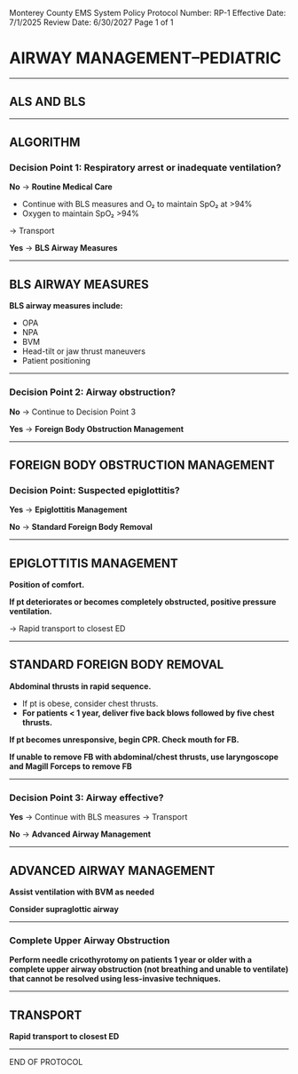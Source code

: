 Monterey County EMS System Policy
Protocol Number: RP-1
Effective Date: 7/1/2025
Review Date: 6/30/2027
Page 1 of 1

# AIRWAY MANAGEMENT–PEDIATRIC

---

## ALS AND BLS

---

## ALGORITHM

### Decision Point 1: Respiratory arrest or inadequate ventilation?

**No** → **Routine Medical Care**

- Continue with BLS measures and O₂ to maintain SpO₂ at >94%
- Oxygen to maintain SpO₂ >94%

→ Transport

**Yes** → **BLS Airway Measures**

---

## BLS AIRWAY MEASURES

**BLS airway measures include:**
- OPA
- NPA
- BVM
- Head-tilt or jaw thrust maneuvers
- Patient positioning

---

### Decision Point 2: Airway obstruction?

**No** → Continue to Decision Point 3

**Yes** → **Foreign Body Obstruction Management**

---

## FOREIGN BODY OBSTRUCTION MANAGEMENT

### Decision Point: Suspected epiglottitis?

**Yes** → **Epiglottitis Management**

**No** → **Standard Foreign Body Removal**

---

## EPIGLOTTITIS MANAGEMENT

**Position of comfort.**

**If pt deteriorates or becomes completely obstructed, positive pressure ventilation.**

→ Rapid transport to closest ED

---

## STANDARD FOREIGN BODY REMOVAL

**Abdominal thrusts in rapid sequence.**
- If pt is obese, consider chest thrusts. 
- **For patients < 1 year, deliver five back blows followed by five chest thrusts.**

**If pt becomes unresponsive, begin CPR. Check mouth for FB.**

**If unable to remove FB with abdominal/chest thrusts, use laryngoscope and Magill Forceps to remove FB**

---

### Decision Point 3: Airway effective?

**Yes** → Continue with BLS measures → Transport

**No** → **Advanced Airway Management**

---

## ADVANCED AIRWAY MANAGEMENT

**Assist ventilation with BVM as needed**

**Consider supraglottic airway**

---

### Complete Upper Airway Obstruction

**Perform needle cricothyrotomy on patients 1 year or older with a complete upper airway obstruction (not breathing and unable to ventilate) that cannot be resolved using less-invasive techniques.**

---

## TRANSPORT

**Rapid transport to closest ED**

---

END OF PROTOCOL

